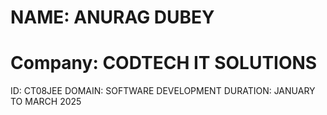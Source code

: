 
# NAME: ANURAG DUBEY
# Company: CODTECH IT SOLUTIONS
ID: CT08JEE
DOMAIN: SOFTWARE DEVELOPMENT
DURATION: JANUARY TO MARCH 2025
